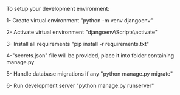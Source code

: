 To setup your development environment:

1- Create virtual environment "python -m venv djangoenv"

2- Activate virtual environment "djangoenv\Scripts\activate"

3- Install all requirements "pip install -r requirements.txt"

4-"secrets.json" file will be provided, place it into folder containing manage.py

5- Handle database migrations if any "python manage.py migrate"

6- Run development server "python manage.py runserver"

